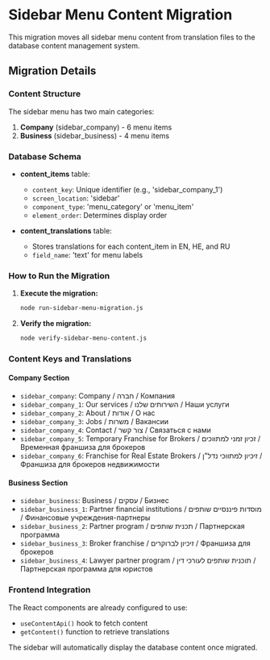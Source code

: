 # Sidebar Menu Content Migration

This migration moves all sidebar menu content from translation files to the database content management system.

## Migration Details

### Content Structure
The sidebar menu has two main categories:
1. **Company** (sidebar_company) - 6 menu items
2. **Business** (sidebar_business) - 4 menu items

### Database Schema
- **content_items** table:
  - `content_key`: Unique identifier (e.g., 'sidebar_company_1')
  - `screen_location`: 'sidebar'
  - `component_type`: 'menu_category' or 'menu_item'
  - `element_order`: Determines display order

- **content_translations** table:
  - Stores translations for each content_item in EN, HE, and RU
  - `field_name`: 'text' for menu labels

### How to Run the Migration

1. **Execute the migration:**
   ```bash
   node run-sidebar-menu-migration.js
   ```

2. **Verify the migration:**
   ```bash
   node verify-sidebar-menu-content.js
   ```

### Content Keys and Translations

#### Company Section
- `sidebar_company`: Company / חברה / Компания
- `sidebar_company_1`: Our services / השירותים שלנו / Наши услуги
- `sidebar_company_2`: About / אודות / О нас
- `sidebar_company_3`: Jobs / משרות / Вакансии
- `sidebar_company_4`: Contact / צור קשר / Связаться с нами
- `sidebar_company_5`: Temporary Franchise for Brokers / זכיון זמני למתווכים / Временная франшиза для брокеров
- `sidebar_company_6`: Franchise for Real Estate Brokers / זיכיון למתווכי נדל"ן / Франшиза для брокеров недвижимости

#### Business Section
- `sidebar_business`: Business / עסקים / Бизнес
- `sidebar_business_1`: Partner financial institutions / מוסדות פיננסיים שותפים / Финансовые учреждения-партнеры
- `sidebar_business_2`: Partner program / תכנית שותפים / Партнерская программа
- `sidebar_business_3`: Broker franchise / זיכיון לברוקרים / Франшиза для брокеров
- `sidebar_business_4`: Lawyer partner program / תוכנית שותפים לעורכי דין / Партнерская программа для юристов

### Frontend Integration
The React components are already configured to use:
- `useContentApi()` hook to fetch content
- `getContent()` function to retrieve translations

The sidebar will automatically display the database content once migrated.